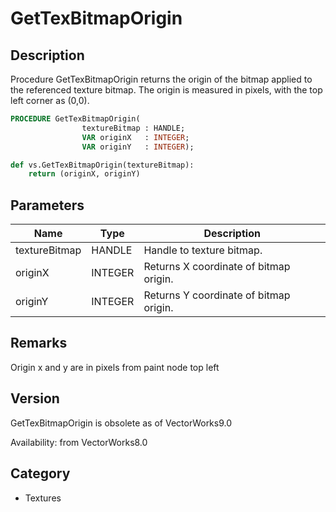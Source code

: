 # GetTexBitmapOrigin

## Description
Procedure GetTexBitmapOrigin returns the origin of the bitmap applied to the referenced texture bitmap. The origin is measured in pixels, with the top left corner as (0,0).

```pascal
PROCEDURE GetTexBitmapOrigin(
				textureBitmap : HANDLE;
				VAR originX   : INTEGER;
				VAR originY   : INTEGER);
```

```python
def vs.GetTexBitmapOrigin(textureBitmap):
    return (originX, originY)
```

## Parameters
|Name|Type|Description|
|---|---|---|
|textureBitmap|HANDLE|Handle to texture bitmap.|
|originX|INTEGER|Returns X coordinate of bitmap origin.|
|originY|INTEGER|Returns Y coordinate of bitmap origin.|

## Remarks
Origin x and y are in pixels from paint node top left

## Version
GetTexBitmapOrigin is obsolete as of VectorWorks9.0<P>


Availability: from VectorWorks8.0

## Category
* Textures

